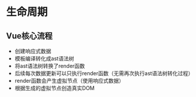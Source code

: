 # 生命周期

## Vue核心流程
- 创建响应式数据
- 模板编译转化成ast语法树
- 将ast语法树转换了render函数
- 后续每次数据更新可以只执行render函数（无需再次执行ast语法树转化过程）
- render函数会产生虚拟节点（使用响应式数据）
- 根据生成的虚拟节点创造真实DOM